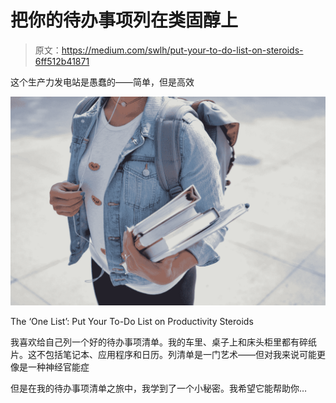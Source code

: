 # 把你的待办事项列在类固醇上

> 原文：<https://medium.com/swlh/put-your-to-do-list-on-steroids-6ff512b41871>

这个生产力发电站是愚蠢的——简单，但是高效

![](img/cea480620c5ee7b18e4a5900ffbc9d0e.png)

The ‘One List’: Put Your To-Do List on Productivity Steroids

我喜欢给自己列一个好的待办事项清单。我的车里、桌子上和床头柜里都有碎纸片。这不包括笔记本、应用程序和日历。列清单是一门艺术——但对我来说可能更像是一种神经官能症

但是在我的待办事项清单之旅中，我学到了一个小秘密。我希望它能帮助你…